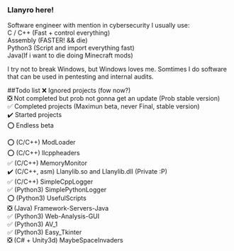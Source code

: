 ### Llanyro here!
Software engineer with mention in cybersecurity
I usually use:<br/>
C / C++ (Fast + control everything) <br/>
Assembly (FASTER! && die) <br/>
Python3 (Script and import everything fast) <br/>
Java(If i want to die doing Minecraft mods) <br/>

I try not to break Windows, but Windows loves me.
Somtimes I do software that can be used in pentesting and internal audits.

##Todo list
❌ Ignored projects (fow now?) <br/>
❎ Not completed but prob not gonna get an update (Prob stable version) <br/>
✅ Completed projects (Maximun beta, never Final, stable version) <br/>
✔️ Started projects <br/>
⭕ Endless beta <br/>

⭕ (C/C++) ModLoader <br/>
⭕ (C/C++) llcppheaders <br/>
✅ (C/C++) MemoryMonitor <br/>
✔️ (C/C++, asm) Llanylib.so and Llanylib.dll (Private :P) <br/>
✅ (C/C++) SimpleCppLogger <br/>
✅ (Python3) SimplePythonLogger <br/>
⭕ (Python3) UsefulScripts <br/>
❎ (Java) Framework-Servers-Java <br/>
✅ (Python3) Web-Analysis-GUI <br/>
✅ (Python3) AV_1 <br/>
✅ (Python3) Easy_Tkinter <br/>
❎ (C# + Unity3d) MaybeSpaceInvaders <br/>

